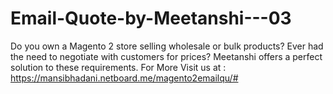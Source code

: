 # Email-Quote-by-Meetanshi---03
Do you own a Magento 2 store selling wholesale or bulk products? Ever had the need to negotiate with customers for prices? Meetanshi offers a perfect solution to these requirements.  For More Visit us at : https://mansibhadani.netboard.me/magento2emailqu/#
